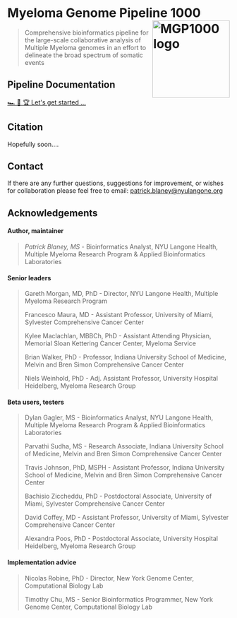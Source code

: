 
# Myeloma Genome Pipeline 1000 <img alt="MGP1000 logo" src="https://raw.githubusercontent.com/pblaney/mgp1000/4c6c86d956b30e6b64bdad50619c9f5b76cee2d9/docs/mgp1000Logo.svg" align="right" width="175" />
> Comprehensive bioinformatics pipeline for the large-scale collaborative analysis of Multiple Myeloma genomes in an effort to delineate the broad spectrum of somatic events

## Pipeline Documentation
[🏎️ 🏁 🏆 Let's get started ...](https://pblaney.github.io/mgp1000-docs/)

## Citation
Hopefully soon....

## Contact
If there are any further questions, suggestions for improvement, or wishes for collaboration please feel free to email: patrick.blaney@nyulangone.org

## Acknowledgements

#### Author, maintainer
> *Patrick Blaney, MS* - Bioinformatics Analyst, NYU Langone Health, Multiple Myeloma Research Program & Applied Bioinformatics Laboratories

#### Senior leaders
> Gareth Morgan, MD, PhD - Director, NYU Langone Health, Multiple Myeloma Research Program
>
> Francesco Maura, MD - Assistant Professor, University of Miami, Sylvester Comprehensive Cancer Center
>
> Kylee Maclachlan, MBBCh, PhD - Assistant Attending Physician, Memorial Sloan Kettering Cancer Center, Myeloma Service
>
> Brian Walker, PhD - Professor, Indiana University School of Medicine, Melvin and Bren Simon Comprehensive Cancer Center
>
> Niels Weinhold, PhD - Adj. Assistant Professor, University Hospital Heidelberg, Myeloma Research Group

#### Beta users, testers
> Dylan Gagler, MS - Bioinformatics Analyst, NYU Langone Health, Multiple Myeloma Research Program & Applied Bioinformatics Laboratories
>
> Parvathi Sudha, MS - Research Associate, Indiana University School of Medicine, Melvin and Bren Simon Comprehensive Cancer Center
>
> Travis Johnson, PhD, MSPH - Assistant Professor, Indiana University School of Medicine, Melvin and Bren Simon Comprehensive Cancer Center
>
> Bachisio Ziccheddu, PhD - Postdoctoral Associate, University of Miami, Sylvester Comprehensive Cancer Center
>
> David Coffey, MD - Assistant Professor, University of Miami, Sylvester Comprehensive Cancer Center
>
> Alexandra Poos, PhD - Postdoctoral Associate, University Hospital Heidelberg, Myeloma Research Group

#### Implementation advice
> Nicolas Robine, PhD - Director, New York Genome Center, Computational Biology Lab
>
> Timothy Chu, MS - Senior Bioinformatics Programmer, New York Genome Center, Computational Biology Lab
